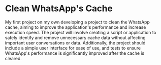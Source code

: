 # Clean WhatsApp's Cache

My first project on my own developing a project to clean the WhatsApp cache, aiming to improve the application's performance and increase execution speed. The project will involve creating a script or application to safely identify and remove unnecessary cache data without affecting important user conversations or data. Additionally, the project should include a simple user interface for ease of use, and tests to ensure WhatsApp's performance is significantly improved after the cache is cleared.

